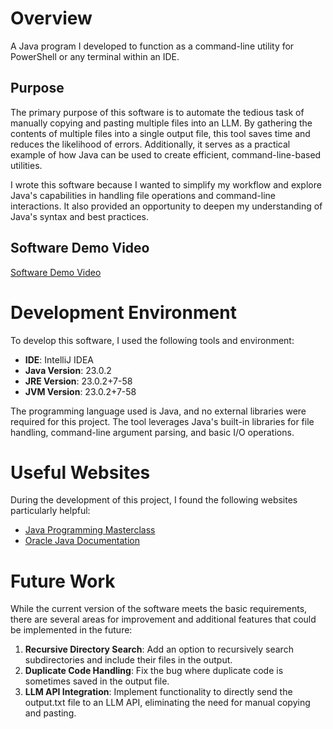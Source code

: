 # Overview
A Java program I developed to function as a command-line utility for PowerShell or any terminal within an IDE.

## Purpose

The primary purpose of this software is to automate the tedious task of manually copying and pasting multiple files into an LLM. By gathering the contents of multiple files into a single output file, this tool saves time and reduces the likelihood of errors. Additionally, it serves as a practical example of how Java can be used to create efficient, command-line-based utilities.

I wrote this software because I wanted to simplify my workflow and explore Java's capabilities in handling file operations and command-line interactions. It also provided an opportunity to deepen my understanding of Java's syntax and best practices.

## Software Demo Video

[Software Demo Video](https://youtu.be/81OHKosPT60)

# Development Environment

To develop this software, I used the following tools and environment:

- **IDE**: IntelliJ IDEA
- **Java Version**: 23.0.2
- **JRE Version**: 23.0.2+7-58
- **JVM Version**: 23.0.2+7-58

The programming language used is Java, and no external libraries were required for this project. The tool leverages Java's built-in libraries for file handling, command-line argument parsing, and basic I/O operations.

# Useful Websites

During the development of this project, I found the following websites particularly helpful:

- [Java Programming Masterclass](https://gale.udemy.com/course/java-the-complete-java-developer-course/)
- [Oracle Java Documentation](https://docs.oracle.com/en/java/)

# Future Work

While the current version of the software meets the basic requirements, there are several areas for improvement and additional features that could be implemented in the future:

1. **Recursive Directory Search**: Add an option to recursively search subdirectories and include their files in the output.
2. **Duplicate Code Handling**: Fix the bug where duplicate code is sometimes saved in the output file.
3. **LLM API Integration**: Implement functionality to directly send the output.txt file to an LLM API, eliminating the need for manual copying and pasting.
